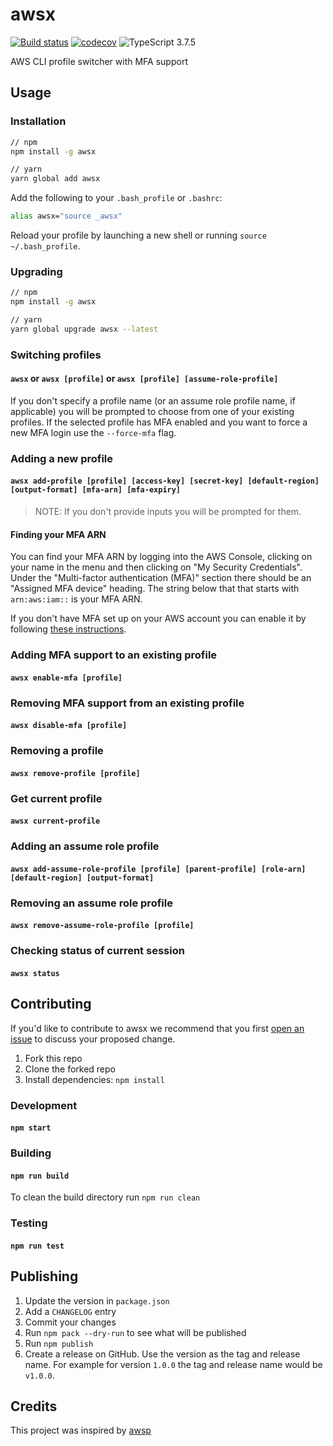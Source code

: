 # awsx

[![Build status](https://github.com/neofinancial/awsx/workflows/CI/badge.svg)](https://github.com/neofinancial/awsx/actions)
[![codecov](https://codecov.io/gh/neofinancial/awsx/branch/master/graph/badge.svg)](https://codecov.io/gh/neofinancial/awsx)
![TypeScript 3.7.5](https://img.shields.io/badge/TypeScript-3.7.5-brightgreen.svg)

AWS CLI profile switcher with MFA support

## Usage

### Installation

```sh
// npm
npm install -g awsx

// yarn
yarn global add awsx
```

Add the following to your `.bash_profile` or `.bashrc`:

```sh
alias awsx="source _awsx"
```

Reload your profile by launching a new shell or running `source ~/.bash_profile`.

### Upgrading

```sh
// npm
npm install -g awsx

// yarn
yarn global upgrade awsx --latest
```

### Switching profiles

#### `awsx` or `awsx [profile]` or `awsx [profile] [assume-role-profile]`

If you don't specify a profile name (or an assume role profile name, if applicable) you will be prompted to choose from one of your existing profiles. If the selected profile has MFA enabled and you want to force a new MFA login use the `--force-mfa` flag.

### Adding a new profile

#### `awsx add-profile [profile] [access-key] [secret-key] [default-region] [output-format] [mfa-arn] [mfa-expiry]`

> NOTE: If you don't provide inputs you will be prompted for them.

#### Finding your MFA ARN

You can find your MFA ARN by logging into the AWS Console, clicking on your name in the menu and then clicking on "My Security Credentials". Under the "Multi-factor authentication (MFA)" section there should be an "Assigned MFA device" heading. The string below that that starts with `arn:aws:iam::` is your MFA ARN.

If you don't have MFA set up on your AWS account you can enable it by following [these instructions](https://docs.aws.amazon.com/IAM/latest/UserGuide/id_credentials_mfa_enable_virtual.html).

### Adding MFA support to an existing profile

#### `awsx enable-mfa [profile]`

### Removing MFA support from an existing profile

#### `awsx disable-mfa [profile]`

### Removing a profile

#### `awsx remove-profile [profile]`

### Get current profile

#### `awsx current-profile`

### Adding an assume role profile

#### `awsx add-assume-role-profile [profile] [parent-profile] [role-arn] [default-region] [output-format]`

### Removing an assume role profile

#### `awsx remove-assume-role-profile [profile]`

### Checking status of current session

#### `awsx status`

## Contributing

If you'd like to contribute to awsx we recommend that you first [open an issue](https://github.com/neofinancial/awsx/issues) to discuss your proposed change.

1. Fork this repo
1. Clone the forked repo
1. Install dependencies: `npm install`

### Development

#### `npm start`

### Building

#### `npm run build`

To clean the build directory run `npm run clean`

### Testing

#### `npm run test`

## Publishing

1. Update the version in `package.json`
1. Add a `CHANGELOG` entry
1. Commit your changes
1. Run `npm pack --dry-run` to see what will be published
1. Run `npm publish`
1. Create a release on GitHub. Use the version as the tag and release name. For example for version `1.0.0` the tag and release name would be `v1.0.0`.

## Credits

This project was inspired by [awsp](https://github.com/johnnyopao/awsp)
